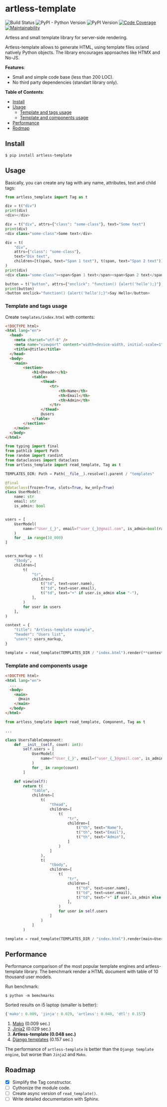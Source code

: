 # artless-template

![Build Status](https://github.com/p3t3rbr0/py3-artless-template/actions/workflows/ci.yaml/badge.svg?branch=master)
![PyPI - Python Version](https://img.shields.io/pypi/pyversions/artless-template)
![PyPI Version](https://img.shields.io/pypi/v/artless-template)
[![Code Coverage](https://codecov.io/gh/p3t3rbr0/py3-artless-template/graph/badge.svg?token=S9JIKQL126)](https://codecov.io/gh/p3t3rbr0/py3-artless-template)
[![Maintainability](https://api.codeclimate.com/v1/badges/1002f19a39551c8fbb42/maintainability)](https://codeclimate.com/github/p3t3rbr0/py3-artless-template/maintainability)

Artless and small template library for server-side rendering.

Artless-template allows to generate HTML, using template files or/and natively Python objects. The library encourages approaches like HTMX and No-JS.

**Features**:
* Small and simple code base (less than 200 LOC).
* No third party dependencies (standart library only).

**Table of Contents**:
* [Install](#install)
* [Usage](#usage)
  * [Template and tags usage](#usage-tags)
  * [Template and components usage](#usage-components)
* [Performance](#performance)
* [Rodmap](#roadmap)

<a id="install"></a>
## Install

``` shellsession
$ pip install artless-template
```

<a id="usage"></a>
## Usage

Basically, you can create any tag with any name, attributes, text and child tags:

``` python
from artless_template import Tag as t

div = t("div")
print(div)
<div></div>

div = t("div", attrs={"class": "some-class"}, text="Some text")
print(div)
<div class="some-class">Some text</div>

div = t(
    "div",
    attrs={"class": "some-class"},
    text="Div text",
    children=[t(span, text="Span 1 text"), t(span, text="Span 2 text")]
)
print(div)
<div class="some-class"><span>Span 1 text</span><span>Span 2 text</span>Div text</div>

button = t("button", attrs={"onclick": "function() {alert('hello');}"}, text="Say Hello")
print(button)
<button onclick="function() {alert('hello');}">Say Hello</button>
```

<a id="usage-tags"></a>
### Template and tags usage

Create `templates/index.html` with contents:

``` html
<!DOCTYPE html>
<html lang="en">
  <head>
    <meta charset="utf-8" />
    <meta name="viewport" content="width=device-width, initial-scale=1" />
    <title>@title</title>
  </head>
  <body>
    <main>
        <section>
            <h1>@header</h1>
            <table>
                <thead>
                    <tr>
                        <th>Name</th>
                        <th>Email</th>
                        <th>Admin</th>
                    </tr>
                </thead>
                @users
            </table>
        </section>
    </main>
  </body>
</html>
```

``` python
from typing import final
from pathlib import Path
from random import randint
from dataclasses import dataclass
from artless_template import read_template, Tag as t

TEMPLATES_DIR: Path = Path(__file__).resolve().parent / "templates"

@final
@dataclass(frozen=True, slots=True, kw_only=True)
class UserModel:
    name: str
    email: str
    is_admin: bool


users = [
    UserModel(
        name=f"User_{_}", email=f"user_{_}@gmail.com", is_admin=bool(randint(0, 1))
    )
    for _ in range(10_000)
]


users_markup = t(
    "tbody",
    children=[
        t(
            "tr",
            children=[
                t("td", text=user.name),
                t("td", text=user.email),
                t("td", text="+" if user.is_admin else "-"),
            ],
        )
        for user in users
    ],
)

context = {
    "title": "Artless-template example",
    "header": "Users list",
    "users": users_markup,
}

template = read_template(TEMPLATES_DIR / "index.html").render(**context)
```

<a id="usage-components"></a>
### Template and components usage

``` html
<!DOCTYPE html>
<html lang="en">
  ...
  <body>
    <main>
      @main
    </main>
  </body>
</html>
```

``` python
from artless_template import read_template, Component, Tag as t

...

class UsersTableComponent:
    def __init__(self, count: int):
        self.users = [
            UserModel(
                name=f"User_{_}", email=f"user_{_}@gmail.com", is_admin=bool(randint(0, 1))
            )
            for _ in range(count)
        ]

    def view(self):
        return t(
            "table",
            children=[
                t(
                    "thead",
                    children=[
                        t(
                            "tr",
                            children=[
                                t("th", text="Name"),
                                t("th", text="Email"),
                                t("th", text="Admin"),
                            ]
                        )
                    ]
                ),
                t(
                    "tbody",
                    children=[
                        t(
                            "tr",
                            children=[
                                t("td", text=user.name),
                                t("td", text=user.email),
                                t("td", text="+" if user.is_admin else "-"),
                            ],
                        )
                        for user in self.users
                    ]
                )
            ]
        )

template = read_template(TEMPLATES_DIR / "index.html").render(main=UsersTableComponent(100500))
```

<a id="performance"></a>
## Performance

Performance comparison of the most popular template engines and artless-template library.
The benchmark render a HTML document with table of 10 thousand user models.

Run benchmark:

``` shellsession
$ python -m bemchmarks
```

Sorted results on i5 laptop (smaller is better):

``` python
{'mako': 0.009, 'jinja': 0.029, 'artless': 0.048, 'dtl': 0.157}
```

1. [Mako](https://www.makotemplates.org/) (0.009 sec.)
2. [Jinja2](https://jinja.palletsprojects.com/en/3.1.x/) (0.029 sec.)
3. **Artless-template (0.048 sec.)**
4. [Django templates](https://docs.djangoproject.com/en/5.0/ref/templates/) (0.157 sec.)

The performance of `artless-template` is better than the `Django template engine`, but worse than `Jinja2` and `Mako`.

<a id="roadmap"></a>
## Roadmap

- [x] Simplify the Tag constructor.
- [ ] Cythonize the module code.
- [ ] Create async version of `read_template()`.
- [ ] Write detailed documentation with Sphinx.
